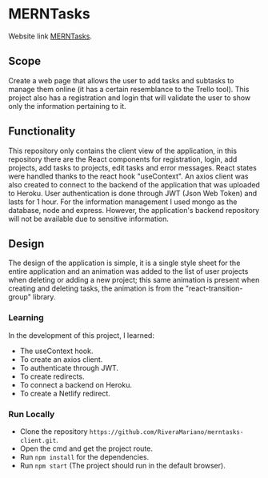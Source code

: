 # MERNTasks

Website link [MERNTasks](https://merntasks-mrivera.netlify.app/).

## Scope

Create a web page that allows the user to add tasks and subtasks to manage them online (it has a certain resemblance to the Trello tool). This project also has a registration and login that will validate the user to show only the information pertaining to it. 

## Functionality

This repository only contains the client view of the application, in this repository there are the React components for registration, login, add projects, add tasks to projects, edit tasks and error messages. React states were handled thanks to the react hook "useContext". An axios client was also created to connect to the backend of the application that was uploaded to Heroku. User authentication is done through JWT (Json Web Token) and lasts for 1 hour. For the information management I used mongo as the database, node and express. However, the application's backend repository will not be available due to sensitive information. 

## Design

The design of the application is simple, it is a single style sheet for the entire application and an animation was added to the list of user projects when deleting or adding a new project; this same animation is present when creating and deleting tasks, the animation is from the "react-transition-group" library. 

### Learning 

In the development of this project, I learned: 
- The useContext hook.
- To create an axios client.
- To authenticate through JWT.
- To create redirects.
- To connect a backend on Heroku.
- To create a Netlify redirect. 

### Run Locally

- Clone the repository `https://github.com/RiveraMariano/merntasks-client.git`.
- Open the cmd and get the project route.
- Run `npm install` for the dependencies.
- Run `npm start` (The project should run in the default browser).
